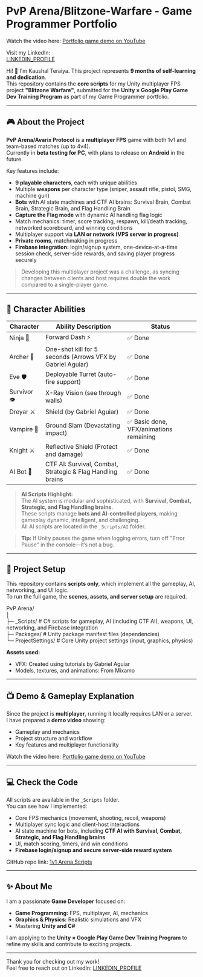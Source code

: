 # PvP Arena/Blitzone-Warfare - Game Programmer Portfolio

Watch the video here: [Portfolio game demo on YouTube](https://youtu.be/9sCAUyiXATg?si=nLa7sp9CUbbPbNDO)

Visit my LinkedIn:  
[LINKEDIN_PROFILE](https://www.linkedin.com/in/kaushal-teraiya-875596384/)

Hi! 👋  I'm Kaushal Teraiya. This project represents **9 months of self-learning and dedication**.  
This repository contains the **core scripts** for my Unity multiplayer FPS project **"Blitzone Warfare"**, submitted for the **Unity × Google Play Game Dev Training Program** as part of my Game Programmer portfolio.

---

## 🎮 About the Project

**PvP Arena/Avarix Protocol** is a **multiplayer FPS** game with both 1v1 and team-based matches (up to 4v4).  
Currently in **beta testing for PC**, with plans to release on **Android** in the future.  

Key features include:

- **9 playable characters**, each with unique abilities  
- Multiple **weapons** per character type (sniper, assault rifle, pistol, SMG, machine gun)  
- **Bots** with AI state machines and CTF AI brains: Survival Brain, Combat Brain, Strategic Brain, and Flag Handling Brain  
- **Capture the Flag mode** with dynamic AI handling flag logic  
- Match mechanics: timer, score tracking, respawn, kill/death tracking, networked scoreboard, and winning conditions  
- Multiplayer support via **LAN or network (VPS server in progress)**  
- **Private rooms**, matchmaking in progress  
- **Firebase integration:** login/signup system, one-device-at-a-time session check, server-side rewards, and saving player progress securely  

> Developing this multiplayer project was a challenge, as syncing changes between clients and host requires double the work compared to a single-player game.  

---

## 🏹 Character Abilities

| Character  | Ability Description | Status |
|------------|------------------|--------|
| Ninja 🥷    | Forward Dash ⚡   | ✅ Done |
| Archer 🎯   | One-shot kill for 5 seconds (Arrows VFX by Gabriel Aguiar) | ✅ Done |
| Eve 🛡     | Deployable Turret (auto-fire support) | ✅ Done |
| Survivor 👁 | X-Ray Vision (see through walls) | ✅ Done |
| Dreyar ⚔   | Shield (by Gabriel Aguiar) | ✅ Done |
| Vampire 🦇 | Ground Slam (Devastating impact) | ✅ Basic done, VFX/animations remaining |
| Knight ⚔  | Reflective Shield (Protect and damage) | ✅ Done |
| AI Bot 🤖 | CTF AI: Survival, Combat, Strategic & Flag Handling brains | ✅ Done |

> **AI Scripts Highlight:**  
> The AI system is modular and sophisticated, with **Survival, Combat, Strategic, and Flag Handling brains**.  
> These scripts manage **bots and AI-controlled players**, making gameplay dynamic, intelligent, and challenging.  
> All AI scripts are located in the `_Scripts/AI` folder.

> **Tip:** If Unity pauses the game when logging errors, turn off "Error Pause" in the console—it’s not a bug.  

--- 

## 🔧 Project Setup

This repository contains **scripts only**, which implement all the gameplay, AI, networking, and UI logic.  
To run the full game, the **scenes, assets, and server setup** are required.  

PvP Arena/  
│  
├─ _Scripts/ # C# scripts for gameplay, AI (including CTF AI), weapons, UI, networking, and Firebase integration  
├─ Packages/ # Unity package manifest files (dependencies)  
└─ ProjectSettings/ # Core Unity project settings (input, graphics, physics)  

**Assets used:**  
- VFX: Created using tutorials by Gabriel Aguiar  
- Models, textures, and animations: From Mixamo  

---

## 📺 Demo & Gameplay Explanation

Since the project is **multiplayer**, running it locally requires LAN or a server.  
I have prepared a **demo video** showing:

- Gameplay and mechanics  
- Project structure and workflow  
- Key features and multiplayer functionality  

Watch the video here: [Portfolio game demo on YouTube](https://youtu.be/9sCAUyiXATg?si=nLa7sp9CUbbPbNDO)  

---


## 💻 Check the Code

All scripts are available in the `_Scripts` folder.  
You can see how I implemented:

- Core FPS mechanics (movement, shooting, recoil, weapons)  
- Multiplayer sync logic and client-host interactions  
- AI state machine for bots, including **CTF AI with Survival, Combat, Strategic, and Flag Handling brains**  
- UI, match scoring, timers, and win conditions  
- **Firebase login/signup and secure server-side reward system**  

GitHub repo link: [1v1 Arena Scripts](https://github.com/Kaushal-Teraiya/Avarix-Protocol)  

---

## ✨ About Me

I am a passionate **Game Developer** focused on:

- **Game Programming:** FPS, multiplayer, AI, mechanics  
- **Graphics & Physics:** Realistic simulations and VFX  
- Mastering **Unity and C#**  

I am applying to the **Unity × Google Play Game Dev Training Program** to refine my skills and contribute to exciting projects.  

---

Thank you for checking out my work!  
Feel free to reach out on LinkedIn: [LINKEDIN_PROFILE](https://www.linkedin.com/in/kaushal-teraiya-875596384/)  
